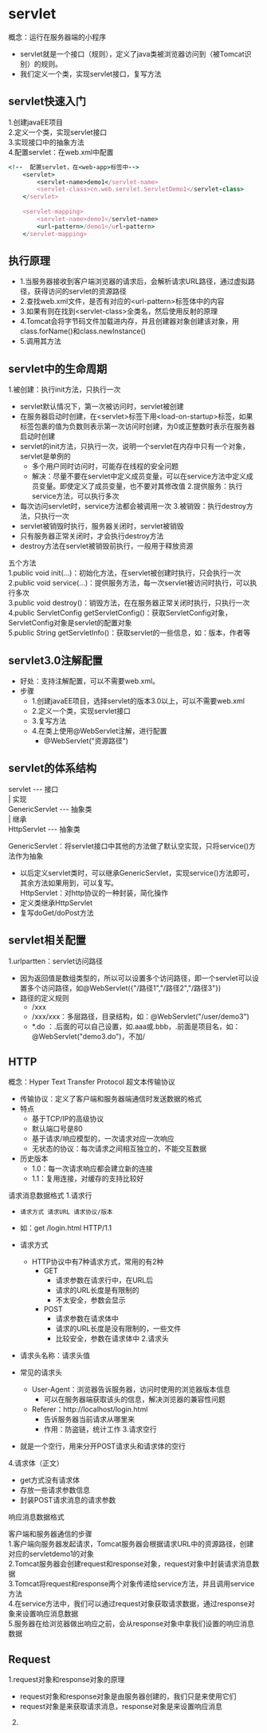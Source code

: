 # servlet
概念：运行在服务器端的小程序
  * servlet就是一个接口（规则），定义了java类被浏览器访问到（被Tomcat识别）的规则。
  * 我们定义一个类，实现servlet接口，复写方法

## servlet快速入门
1.创建javaEE项目  
2.定义一个类，实现servlet接口  
3.实现接口中的抽象方法  
4.配置servlet：在web.xml中配置  
```ruby
<!--  配置servlet，在<web-app>标签中-->
    <servlet>
        <servlet-name>demo1</servlet-name>
        <servlet-class>cn.web.servlet.ServletDemo1</servlet-class>
    </servlet>
    
    <servlet-mapping>
        <servlet-name>demo1</servlet-name>
        <url-pattern>/demo1</url-pattern>
    </servlet-mapping>
```
## 执行原理  
  * 1.当服务器接收到客户端浏览器的请求后，会解析请求URL路径，通过虚拟路径，获得访问的servlet的资源路径
  * 2.查找web.xml文件，是否有对应的\<url-pattern>标签体中的内容
  * 3.如果有则在找到\<servlet-class>全类名，然后使用反射的原理
  * 4.Tomcat会将字节码文件加载进内存，并且创建器对象创建该对象，用class.forName()和class.newInstance()
  * 5.调用其方法



## servlet中的生命周期  
1.被创建：执行init方法，只执行一次  
  * servlet默认情况下，第一次被访问时，servlet被创建
  * 在服务器启动时创建，在\<servlet>标签下用\<load-on-startup>标签，如果标签包裹的值为负数则表示第一次访问时创建，为0或正整数时表示在服务器启动时创建  
  * servlet的init方法，只执行一次，说明一个servlet在内存中只有一个对象，servlet是单例的
    * 多个用户同时访问时，可能存在线程的安全问题
    * 解决：尽量不要在servlet中定义成员变量，可以在service方法中定义成员变量。即使定义了成员变量，也不要对其修改值
2.提供服务：执行service方法，可以执行多次  
  * 每次访问servlet时，service方法都会被调用一次
3.被销毁：执行destroy方法，只执行一次  
  * servlet被销毁时执行，服务器关闭时，servlet被销毁
  * 只有服务器正常关闭时，才会执行destroy方法
  * destroy方法在servlet被销毁前执行，一般用于释放资源



五个方法  
1.public void init(...)：初始化方法，在servlet被创建时执行，只会执行一次  
2.public void service(...)：提供服务方法，每一次servlet被访问时执行，可以执行多次  
3.public void destroy()：销毁方法，在在服务器正常关闭时执行，只执行一次  
4.public ServletConfig getServletConfig()：获取ServletConfig对象，ServletConfig对象是servlet的配置对象  
5.public String getServletInfo()：获取servlet的一些信息，如：版本，作者等  

## servlet3.0注解配置
  * 好处：支持注解配置，可以不需要web.xml。
  * 步骤
    * 1.创建javaEE项目，选择servlet的版本3.0以上，可以不需要web.xml
    * 2.定义一个类，实现servlet接口
    * 3.复写方法
    * 4.在类上使用@WebServlet注解，进行配置
      * @WebServlet("资源路径")

## servlet的体系结构
servlet --- 接口  
    | 实现  
GenericServlet --- 抽象类  
    | 继承  
HttpServlet --- 抽象类  

GenericServlet：将servlet接口中其他的方法做了默认空实现，只将service()方法作为抽象
  * 以后定义servlet类时，可以继承GenericServlet，实现service()方法即可，其余方法如果用到，可以复写。  
HttpServlet：对http协议的一种封装，简化操作
  * 定义类继承HttpServlet
  * 复写doGet/doPost方法

## servlet相关配置
1.urlpartten：servlet访问路径
  * 因为返回值是数组类型的，所以可以设置多个访问路径，即一个servlet可以设置多个访问路径，如@WebServlet({"/路径1","/路径2","/路径3"})
  * 路径的定义规则
    * /xxx
    * /xxx/xxx：多层路径，目录结构，如：@WebServlet("/user/demo3")
    * *.do ：.后面的可以自己设置，如.aaa或.bbb，.前面是项目名，如：@WebServlet("demo3.do")，不加/

## HTTP
概念：Hyper Text Transfer Protocol 超文本传输协议
  * 传输协议：定义了客户端和服务器端通信时发送数据的格式
  * 特点
    * 基于TCP/IP的高级协议
    * 默认端口号是80
    * 基于请求/响应模型的，一次请求对应一次响应
    * 无状态的协议：每次请求之间相互独立的，不能交互数据
  * 历史版本
    * 1.0：每一次请求响应都会建立新的连接
    * 1.1：复用连接，对缓存的支持比较好

请求消息数据格式
1.请求行
  *     请求方式 请求URL 请求协议/版本
  * 如：get /login.html HTTP/1.1
  
  * 请求方式
    * HTTP协议中有7种请求方式，常用的有2种
      * GET
        * 请求参数在请求行中，在URL后
        * 请求的URL长度是有限制的
        * 不太安全，参数会显示
      * POST
        * 请求参数在请求体中
        * 请求的URL长度是没有限制的，一些文件
        * 比较安全，参数在请求体中
2.请求头
  * 请求头名称：请求头值
  * 常见的请求头
    * User-Agent：浏览器告诉服务器，访问时使用的浏览器版本信息
      * 可以在服务器端获取该头的信息，解决浏览器的兼容性问题
    * Referer：http://localhost/login.html 
      * 告诉服务器当前请求从哪里来
      * 作用：防盗链，统计工作
3.请求空行
  * 就是一个空行，用来分开POST请求头和请求体的空行

4.请求体（正文）
  * get方式没有请求体
  * 存放一些请求参数信息
  * 封装POST请求消息的请求参数



响应消息数据格式


客户端和服务器通信的步骤  
1.客户端向服务器发起请求，Tomcat服务器会根据请求URL中的资源路径，创建对应的servletdemo1的对象  
2.Tomcat服务器会创建request和response对象，request对象中封装请求消息数据  
3.Tomcat将request和response两个对象传递给service方法，并且调用service方法  
4.在service方法中，我们可以通过request对象获取请求数据，通过response对象来设置响应消息数据  
5.服务器在给浏览器做出响应之前，会从response对象中拿我们设置的响应消息数据  



## Request
1.request对象和response对象的原理
  * request对象和response对象是由服务器创建的，我们只是来使用它们
  * request对象是来获取请求消息，response对象是来设置响应消息
2.














